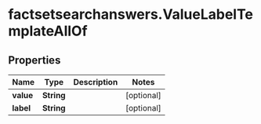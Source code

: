 # factsetsearchanswers.ValueLabelTemplateAllOf

## Properties

Name | Type | Description | Notes
------------ | ------------- | ------------- | -------------
**value** | **String** |  | [optional] 
**label** | **String** |  | [optional] 


